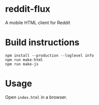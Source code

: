 reddit-flux
===========
A mobile HTML client for Reddit

# Build instructions

```
npm install --production --loglevel info
npm run make-html
npm run make-js
```

# Usage

Open `index.html` in a browser.